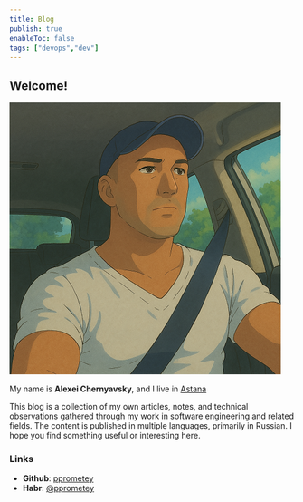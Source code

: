 ```yaml
---
title: Blog
publish: true
enableToc: false
tags: ["devops","dev"]
---
```

## Welcome!

<div class="about-text">
  <img src="~attachments/index-1751607186542.png" alt="Alexei Chernyavsky" />
  <div>
    <p>My name is <strong>Alexei Chernyavsky</strong>, and I live in <a href="https://en.wikipedia.org/wiki/Astana" target="blank">Astana</a></p>
    <p>This blog is a collection of my own articles, notes, and technical observations gathered through my work in software engineering and related fields. The content is published in multiple languages, primarily in Russian. I hope you find something useful or interesting here.</p>
  </div>
</div>

### Links

- **Github**: [pprometey](https://github.com/pprometey)
- **Habr**: [@pprometey](https://habr.com/ru/users/pprometey)
